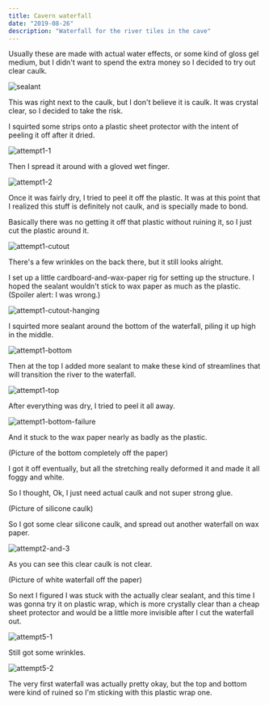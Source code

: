 ```yaml
---
title: Cavern waterfall
date: "2019-08-26"
description: "Waterfall for the river tiles in the cave"
---
```


Usually these are made with actual water effects, or some kind of gloss gel medium, but I didn't want to spend the extra money so I decided to try out clear caulk.

![sealant](sealant.jpg)

This was right next to the caulk, but I don't believe it is caulk. It was crystal clear, so I decided to take the risk.

I squirted some strips onto a plastic sheet protector with the intent of peeling it off after it dried.

![attempt1-1](attempt1-1.jpg)

Then I spread it around with a gloved wet finger.

![attempt1-2](attempt1-2.jpg)

Once it was fairly dry, I tried to peel it off the plastic. It was at this point that I realized this stuff is definitely not caulk, and is specially made to bond.

Basically there was no getting it off that plastic without ruining it, so I just cut the plastic around it.

![attempt1-cutout](attempt1-cutout.jpg)

There's a few wrinkles on the back there, but it still looks alright.

I set up a little cardboard-and-wax-paper rig for setting up the structure. I hoped the sealant wouldn't stick to wax paper as much as the plastic. (Spoiler alert: I was wrong.)

![attempt1-cutout-hanging](attempt1-cutout-hanging.jpg)

I squirted more sealant around the bottom of the waterfall, piling it up high in the middle.

![attempt1-bottom](attempt1-bottom.jpg)

Then at the top I added more sealant to make these kind of streamlines that will transition the river to the waterfall.

![attempt1-top](attempt1-top.jpg)

After everything was dry, I tried to peel it all away.

![attempt1-bottom-failure](attempt1-bottom-failure.jpg)

And it stuck to the wax paper nearly as badly as the plastic.

(Picture of the bottom completely off the paper)

I got it off eventually, but all the stretching really deformed it and made it all foggy and white.

So I thought, Ok, I just need actual caulk and not super strong glue.

(Picture of silicone caulk)

So I got some clear silicone caulk, and spread out another waterfall on wax paper.

![attempt2-and-3](attempt2-and-3.jpg)

As you can see this clear caulk is not clear.

(Picture of white waterfall off the paper)

So next I figured I was stuck with the actually clear sealant, and this time I was gonna try it on plastic wrap, which is more crystally clear than a cheap sheet protector and would be a little more invisible after I cut the waterfall out.

![attempt5-1](attempt5-1.jpg)

Still got some wrinkles.

![attempt5-2](attempt5-2.jpg)

The very first waterfall was actually pretty okay, but the top and bottom were kind of ruined so I'm sticking with this plastic wrap one.
